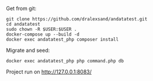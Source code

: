 
Get from git:
```
git clone https://github.com/dralexsand/andatatest.git
cd andatatest
sudo chown -R $USER:$USER .
docker-compose up --build -d
docker exec andatatest_php composer install
```
Migrate and seed:

```
docker exec andatatest_php php command.php db
```

Project run on http://127.0.0.1:8083/



